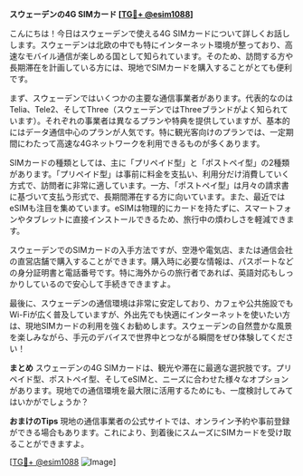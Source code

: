 **スウェーデンの4G SIMカード [[TG💪+ @esim1088](https://t.me/s/esim1088)]**

こんにちは！今日はスウェーデンで使える4G SIMカードについて詳しくお話しします。スウェーデンは北欧の中でも特にインターネット環境が整っており、高速なモバイル通信が楽しめる国として知られています。そのため、訪問する方や長期滞在を計画している方には、現地でSIMカードを購入することがとても便利です。

まず、スウェーデンではいくつかの主要な通信事業者があります。代表的なのはTelia、Tele2、そしてThree（スウェーデンではThreeブランドがよく知られています）。それぞれの事業者は異なるプランや特典を提供していますが、基本的にはデータ通信中心のプランが人気です。特に観光客向けのプランでは、一定期間にわたって高速な4Gネットワークを利用できるものが多くあります。

SIMカードの種類としては、主に「プリペイド型」と「ポストペイ型」の2種類があります。「プリペイド型」は事前に料金を支払い、利用分だけ消費していく方式で、訪問者に非常に適しています。一方、「ポストペイ型」は月々の請求書に基づいて支払う形式で、長期間滞在する方に向いています。また、最近ではeSIMも注目を集めています。eSIMは物理的にカードを持たずに、スマートフォンやタブレットに直接インストールできるため、旅行中の煩わしさを軽減できます。

スウェーデンでのSIMカードの入手方法ですが、空港や電気店、または通信会社の直営店舗で購入することができます。購入時に必要な情報は、パスポートなどの身分証明書と電話番号です。特に海外からの旅行者であれば、英語対応もしっかりしているので安心して手続きできますよ。

最後に、スウェーデンの通信環境は非常に安定しており、カフェや公共施設でもWi-Fiが広く普及していますが、外出先でも快適にインターネットを使いたい方は、現地SIMカードの利用を強くお勧めします。スウェーデンの自然豊かな風景を楽しみながら、手元のデバイスで世界中とつながる瞬間をぜひ体験してください！

**まとめ**
スウェーデンの4G SIMカードは、観光や滞在に最適な選択肢です。プリペイド型、ポストペイ型、そしてeSIMと、ニーズに合わせた様々なオプションがあります。現地での通信環境を最大限に活用するためにも、一度検討してみてはいかがでしょうか？

**おまけのTips**
現地の通信事業者の公式サイトでは、オンライン予約や事前登録ができる場合もあります。これにより、到着後にスムーズにSIMカードを受け取ることができますよ。

[[TG💪+ @esim1088](https://t.me/s/esim1088) ![Image](https://i.postimg.cc/Y0z9fWf4/image.png)]